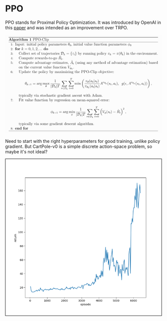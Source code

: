 # PPO

PPO stands for Proximal Policy Optimization. It was introduced by OpenAI in this [paper](https://arxiv.org/abs/1707.06347) and was intended as an improvement over TRPO.

![](ppo.png)

Need to start with the right hyperparameters for good training, unlike policy gradient. But CartPole-v0 is a simple discrete action-space problem, so maybe it's not ideal?

<p align="center" style="border: 1px black solid;"><img src="returns.png"></p>

